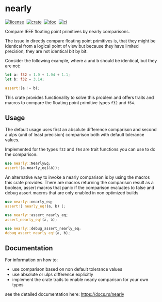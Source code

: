 # nearly

[![license][license-badge]][license-url]&nbsp;
[![crate][crate-badge]][crate-url]&nbsp;
[![doc][doc-badge]][doc-url]&nbsp;
[![ci][ci-badge]][ci-url]

[license-badge]: https://img.shields.io/github/license/se-mo/nearly?color=blue&style=flat-square
[license-url]: https://github.com/se-mo/nearly/blob/main/LICENSE
[crate-badge]: https://img.shields.io/crates/v/nearly.svg?style=flat-square&logo=rust
[crate-url]: https://crates.io/crates/nearly
[doc-badge]: https://img.shields.io/docsrs/nearly?style=flat-square&logo=docsdotrs
[doc-url]: https://docs.rs/nearly
[ci-badge]: https://img.shields.io/github/actions/workflow/status/se-mo/nearly/ci.yml?label=ci&style=flat-square&logo=github
[ci-url]: https://github.com/se-mo/nearly/actions/workflows/ci.yml

Compare IEEE floating point primitives by nearly comparisons.

The issue in directly compare floating point primitives is, that they might be identical from a
logical point of view but because they have limited precision, they are not identical bit by bit.

Consider the following example, where a and b should be identical, but they are not:

```rust
let a: f32 = 1.0 + 1.04 + 1.1;
let b: f32 = 3.14;

assert!(a != b);
```

This crate provides functionality to solve this problem and offers traits and macros to compare
the floating point primitive types `f32` and `f64`.

## Usage

The default usage uses first an absolute difference comparison and second a ulps (unit of least
precision) comparison both with default tolerance values.

Implemented for the types `f32` and `f64` are trait functions you can use to do the comparison.

```rust
use nearly::NearlyEq;
assert!(a.nearly_eq(&b));
```

An alternative way to invoke a nearly comparison is by using the macros this crate provides.
There are macros returning the comparison result as a boolean, assert macros that panic if the
comparison evaluates to false and debug assert macros that are only enabled in non optimized builds

```rust
use nearly::nearly_eq;
assert!( nearly_eq!(a, b) );

use nearly::assert_nearly_eq;
assert_nearly_eq!(a, b);

use nearly::debug_assert_nearly_eq;
debug_assert_nearly_eq!(a, b);
```

## Documentation

For information on how to:

- use comparison based on non default tolerance values
- use absolute or ulps difference explicitly
- implement the crate traits to enable nearly comparison for your own types

see the detailed documentation here: https://docs.rs/nearly